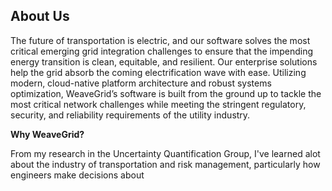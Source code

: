 
## **About Us**
The future of transportation is electric, and our software solves the most critical emerging grid integration challenges to ensure that the impending energy transition is clean, equitable, and resilient. Our enterprise solutions help the grid absorb the coming electrification wave with ease. Utilizing modern, cloud-native platform architecture and robust systems optimization, WeaveGrid’s software is built from the ground up to tackle the most critical network challenges while meeting the stringent regulatory, security, and reliability requirements of the utility industry.

**Why WeaveGrid?**

From my research in the Uncertainty Quantification Group, I've learned alot about the industry of transportation and risk management, particularly how engineers make decisions about 